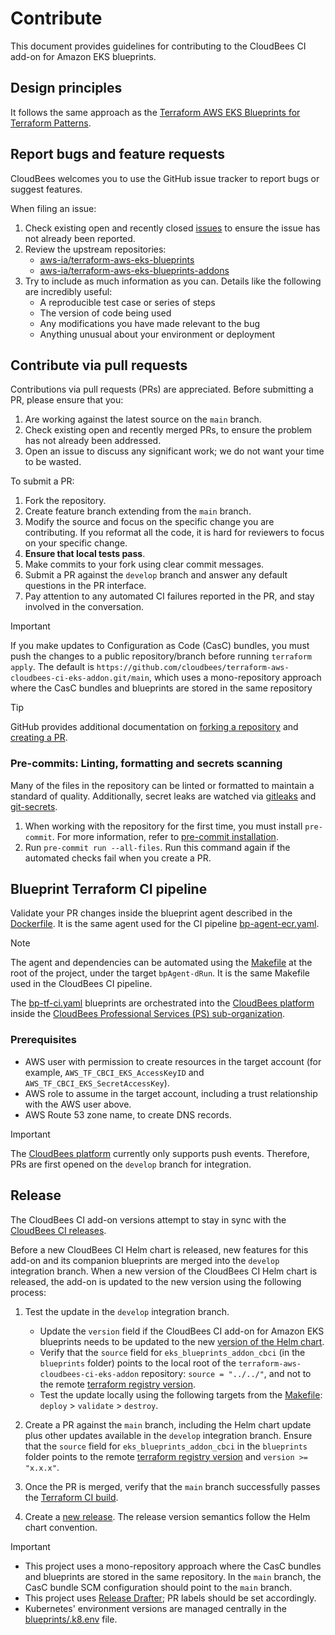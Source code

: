 # Contribute

This document provides guidelines for contributing to the CloudBees CI add-on for Amazon EKS blueprints.

## Design principles

It follows the same approach as the [Terraform AWS EKS Blueprints for Terraform Patterns](https://aws-ia.github.io/terraform-aws-eks-blueprints/).

## Report bugs and feature requests

CloudBees welcomes you to use the GitHub issue tracker to report bugs or suggest features.

When filing an issue:

1. Check existing open and recently closed [issues](https://github.com/cloudbees/terraform-aws-cloudbees-ci-eks-addon/issues) to ensure the issue has not already been reported.
2. Review the upstream repositories:
   - [aws-ia/terraform-aws-eks-blueprints](https://github.com/aws-ia/terraform-aws-eks-blueprints/issues)
   - [aws-ia/terraform-aws-eks-blueprints-addons](https://github.com/aws-ia/terraform-aws-eks-blueprints-addons/issues)
3. Try to include as much information as you can. Details like the following are incredibly useful:
   - A reproducible test case or series of steps
   - The version of code being used
   - Any modifications you have made relevant to the bug
   - Anything unusual about your environment or deployment

## Contribute via pull requests

Contributions via pull requests (PRs) are appreciated. Before submitting a PR, please ensure that you:

1. Are working against the latest source on the `main` branch.
2. Check existing open and recently merged PRs, to ensure the problem has not already been addressed.
3. Open an issue to discuss any significant work; we do not want your time to be wasted.

To submit a PR:

1. Fork the repository.
2. Create feature branch extending from the `main` branch.
3. Modify the source and focus on the specific change you are contributing. If you reformat all the code, it is hard for reviewers to focus on your specific change.
4. **Ensure that local tests pass**.
5. Make commits to your fork using clear commit messages.
6. Submit a PR against the `develop` branch and answer any default questions in the PR interface.
7. Pay attention to any automated CI failures reported in the PR, and stay involved in the conversation.

> [!IMPORTANT]
> If you make updates to Configuration as Code (CasC) bundles, you must push the changes to a public repository/branch before running `terraform apply`. The default is `https://github.com/cloudbees/terraform-aws-cloudbees-ci-eks-addon.git/main`, which uses a mono-repository approach where the CasC bundles and blueprints are stored in the same repository

>[!TIP]
> GitHub provides additional documentation on [forking a repository](https://help.github.com/articles/fork-a-repo/) and [creating a PR](https://help.github.com/articles/creating-a-pull-request/).

### Pre-commits: Linting, formatting and secrets scanning

Many of the files in the repository can be linted or formatted to maintain a standard of quality. Additionally, secret leaks are watched via [gitleaks](https://github.com/zricethezav/gitleaks#pre-commit) and [git-secrets](https://github.com/awslabs/git-secrets).

1. When working with the repository for the first time, you must install `pre-commit`. For more information, refer to [pre-commit installation](https://pre-commit.com/#installation).
2. Run `pre-commit run --all-files`. Run this command again if the automated checks fail when you create a PR.

## Blueprint Terraform CI pipeline

Validate your PR changes inside the blueprint agent described in the [Dockerfile](.docker/agent). It is the same agent used for the CI pipeline [bp-agent-ecr.yaml](.cloudbees/workflows/bp-agent-ecr.yaml).

> [!NOTE]
> The agent and dependencies can be automated using the [Makefile](Makefile) at the root of the project, under the target `bpAgent-dRun`. It is the same Makefile used in the CloudBees CI pipeline.

The [bp-tf-ci.yaml](.cloudbees/workflows/bp-tf-ci.yaml) blueprints are orchestrated into the [CloudBees platform](https://www.cloudbees.com/products/saas-platform) inside the [CloudBees Professional Services (PS) sub-organization](https://cloudbees.io/orgs/cloudbees~professional-services/components/94c50dcf-125e-4767-b9c5-58d6d669a1f6/runs).

### Prerequisites

- AWS user with permission to create resources in the target account (for example, `AWS_TF_CBCI_EKS_AccessKeyID` and `AWS_TF_CBCI_EKS_SecretAccessKey`).
- AWS role to assume in the target account, including a trust relationship with the AWS user above.
- AWS Route 53 zone name, to create DNS records.

> [!IMPORTANT]
> The [CloudBees platform](https://www.cloudbees.com/products/saas-platform) currently only supports push events. Therefore, PRs are first opened on the `develop` branch for integration.

## Release

The CloudBees CI add-on versions attempt to stay in sync with the [CloudBees CI releases](https://docs.cloudbees.com/docs/release-notes/latest/cloudbees-ci/).

Before a new CloudBees CI Helm chart is released, new features for this add-on and its companion blueprints are merged into the `develop` integration branch. When a new version of the CloudBees CI Helm chart is released, the add-on is updated to the new version using the following process:

1. Test the update in the `develop` integration branch.
   - Update the `version` field if the CloudBees CI add-on for Amazon EKS blueprints needs to be updated to the new [version of the Helm chart](https://artifacthub.io/packages/helm/cloudbees/cloudbees-core/).
   - Verify that the `source` field for `eks_blueprints_addon_cbci` (in the `blueprints` folder) points to the local root of the `terraform-aws-cloudbees-ci-eks-addon` repository: `source = "../../"`, and not to the remote [terraform registry version](https://registry.terraform.io/modules/cloudbees/cloudbees-ci-eks-addon/aws/latest).
   - Test the update locally using the following targets from the [Makefile](Makefile): `deploy` > `validate` > `destroy`.

2. Create a PR against the `main` branch, including the Helm chart update plus other updates available in the `develop` integration branch. Ensure that the `source` field for `eks_blueprints_addon_cbci` in the `blueprints` folder points to the remote [terraform registry version](https://registry.terraform.io/modules/cloudbees/cloudbees-ci-eks-addon/aws/latest) and `version >= "x.x.x"`.
3. Once the PR is merged, verify that the `main` branch successfully passes the [Terraform CI build](#blueprint-terraform-ci-pipeline).
4. Create a [new release](https://github.com/cloudbees/terraform-aws-cloudbees-ci-eks-addon/releases). The release version semantics follow the Helm chart convention.

> [!IMPORTANT]
> - This project uses a mono-repository approach where the CasC bundles and blueprints are stored in the same repository. In the `main` branch, the CasC bundle SCM configuration should point to the `main` branch.
> - This project uses [Release Drafter](https://github.com/release-drafter/release-drafter); PR labels should be set accordingly.
> - Kubernetes' environment versions are managed centrally in the [blueprints/.k8.env](blueprints/.k8s.env) file.
